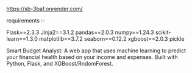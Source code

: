 
https://sb-3baf.onrender.com/


requirements :-

Flask==2.3.3
Jinja2==3.1.2
pandas==2.0.3
numpy==1.24.3
scikit-learn==1.3.0
matplotlib==3.7.2
seaborn==0.12.2
xgboost==2.0.3
pickle


Smart Budget Analyst: A web app that uses machine learning to predict your financial health based on your income and expenses. Built with Python, Flask, and XGBoost/RndomForest.


